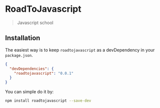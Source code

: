 # RoadToJavascript

> Javascript school

## Installation

The easiest way is to keep `roadtojavascript` as a devDependency in your `package.json`.
```json
{
  "devDependencies": {
    "roadtojavascript": "0.0.1"
  }
}
```

You can simple do it by:
```bash
npm install roadtojavascript --save-dev
```
